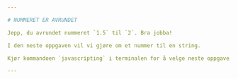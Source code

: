 ```yaml
---

# NUMMERET ER AVRUNDET

Jepp, du avrundet nummeret `1.5` til `2`. Bra jobba!

I den neste oppgaven vil vi gjøre om et nummer til en string.

Kjør kommandoen `javascripting` i terminalen for å velge neste oppgave.

---
```

